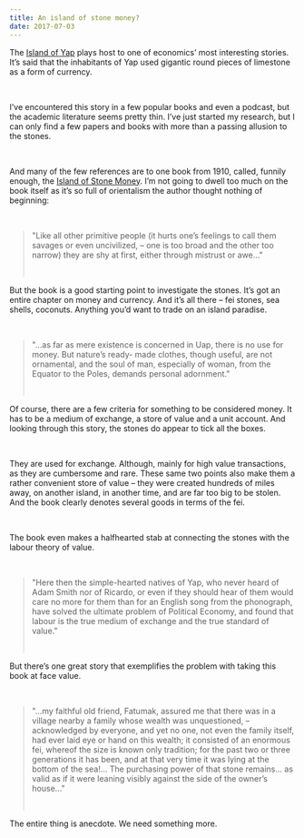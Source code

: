 ```yaml
---
title: An island of stone money?
date: 2017-07-03
---
```


<!--kg-card-begin: html--><p>The <a href="https://en.m.wikipedia.org/wiki/Yap">Island of Yap</a> plays host to one of economics&#8217;  most interesting stories. It&#8217;s said that the inhabitants of Yap used gigantic round pieces of limestone as a form of currency.</p><br>
<p>I&#8217;ve encountered this story in a few popular books and even a podcast, but the academic literature seems pretty thin. I&#8217;ve just started my research, but I can only find a few papers and books with more than a passing allusion to the stones.</p><br>
<p>And many of the few references are to one book from 1910, called, funnily enough, the <a href="https://archive.org/details/islandofstonemon009573mbp">Island of Stone Money</a>. I&#8217;m not going to dwell too much on the book itself as it&#8217;s so full of orientalism the author thought nothing of beginning:</p><br>
<blockquote>
<p>&quot;Like all other primitive people (it hurts one&#8217;s feelings to call them savages or even uncivilized, &#8211; one is too broad and the other too narrow) they are shy at first, either through mistrust or awe&#8230;&quot;</p><br>
</blockquote>
<p>But the book is a good starting point to investigate the stones. It&#8217;s got an entire chapter on money and currency. And it&#8217;s all there &#8211; fei stones, sea shells, coconuts. Anything you&#8217;d want to trade on an island paradise.</p><br>
<blockquote>
<p>&quot;&#8230;as far as mere existence is concerned in Uap, there is no use for money. But nature&#8217;s ready- made clothes, though useful, are not ornamental, and the soul of man, especially of woman, from the Equator to the Poles, demands personal adornment.&quot;</p><br>
</blockquote>
<p>Of course, there are a few criteria for something to be considered money. It has to be a medium of exchange, a store of value and a unit account. And looking through this story, the stones do appear to tick all the boxes.</p><br>
<p>They are used for exchange. Although, mainly for high value transactions, as they are cumbersome and rare. These same two points also make them a rather convenient store of value &#8211; they were created hundreds of miles away, on another island, in another time, and are far too big to be stolen. And the book clearly denotes several goods in terms of the fei.</p><br>
<p>The book even makes a halfhearted stab at connecting the stones with the labour theory of value.</p><br>
<blockquote>
<p>&quot;Here then the simple-hearted natives of Yap, who never heard of Adam Smith nor of Ricardo, or even if they should hear of them would care no more for them than for an English song from the phonograph, have solved the ultimate problem of Political Economy, and found that labour is the true medium of exchange and the true standard of value.&quot;</p><br>
</blockquote>
<p>But there&#8217;s one great story that exemplifies the problem with taking this book at face value.</p><br>
<blockquote>
<p>&quot;&#8230;my faithful old friend, Fatumak, assured me that there was in a village nearby a family whose wealth was unquestioned, &#8211; acknowledged by everyone, and yet no one, not even the family itself, had ever laid eye or hand on this wealth; it consisted of an enormous fei, whereof the size is known only tradition; for the past two or three generations it has been, and at that very time it was lying at the bottom of the sea!&#8230; The purchasing power of that stone remains&#8230; as valid as if it were leaning visibly against the side of the owner&#8217;s house&#8230;&quot;</p><br>
</blockquote>
<p>The entire thing is anecdote. We need something more.</p><br>
<!--kg-card-end: html-->